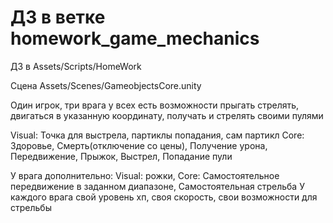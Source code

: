 # ДЗ в ветке homework_game_mechanics


ДЗ в Assets/Scripts/HomeWork

Сцена Assets/Scenes/GameobjectsCore.unity

Один игрок, три врага у всех есть возможности прыгать стрелять, двигаться в указанную координату, получать и стрелять своими пулями

Visual: Точка для выстрела, партиклы попадания, сам партикл
Core: Здоровье, Смерть(отключение со цены), Получение урона, Передвижение, Прыжок, Выстрел, Попадание пули

У врага дополнительно: 
Visual: рожки,
Core: Самостоятельное передвижение в заданном диапазоне, Самостоятельная стрельба
У каждого врага свой уровень хп, своя скорость, свои возможности для стрельбы

